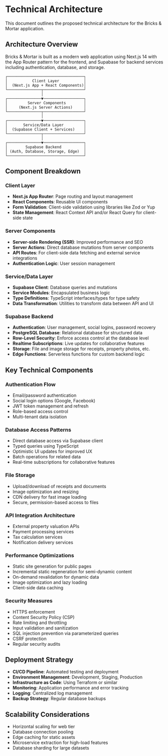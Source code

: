 # Technical Architecture

This document outlines the proposed technical architecture for the Bricks & Mortar application.

## Architecture Overview

Bricks & Mortar is built as a modern web application using Next.js 14 with the App Router pattern for the frontend, and Supabase for backend services including authentication, database, and storage.

```
┌──────────────────────────────────┐
│           Client Layer           │
│  (Next.js App + React Components)│
└───────────────┬──────────────────┘
                │
┌───────────────▼──────────────────┐
│         Server Components        │
│     (Next.js Server Actions)     │
└───────────────┬──────────────────┘
                │
┌───────────────▼──────────────────┐
│       Service/Data Layer         │
│  (Supabase Client + Services)    │
└───────────────┬──────────────────┘
                │
┌───────────────▼──────────────────┐
│        Supabase Backend          │
│ (Auth, Database, Storage, Edge)  │
└──────────────────────────────────┘
```

## Component Breakdown

### Client Layer
- **Next.js App Router**: Page routing and layout management
- **React Components**: Reusable UI components
- **Form Validation**: Client-side validation using libraries like Zod or Yup
- **State Management**: React Context API and/or React Query for client-side state

### Server Components
- **Server-side Rendering (SSR)**: Improved performance and SEO
- **Server Actions**: Direct database mutations from server components
- **API Routes**: For client-side data fetching and external service integrations
- **Authentication Logic**: User session management

### Service/Data Layer
- **Supabase Client**: Database queries and mutations
- **Service Modules**: Encapsulated business logic
- **Type Definitions**: TypeScript interfaces/types for type safety
- **Data Transformation**: Utilities to transform data between API and UI

### Supabase Backend
- **Authentication**: User management, social logins, password recovery
- **PostgreSQL Database**: Relational database for structured data
- **Row-Level Security**: Enforce access control at the database level
- **Realtime Subscriptions**: Live updates for collaborative features
- **Storage**: File and image storage for receipts, property photos, etc.
- **Edge Functions**: Serverless functions for custom backend logic

## Key Technical Components

### Authentication Flow
- Email/password authentication
- Social login options (Google, Facebook)
- JWT token management and refresh
- Role-based access control
- Multi-tenant data isolation

### Database Access Patterns
- Direct database access via Supabase client
- Typed queries using TypeScript
- Optimistic UI updates for improved UX
- Batch operations for related data
- Real-time subscriptions for collaborative features

### File Storage
- Upload/download of receipts and documents
- Image optimization and resizing
- CDN delivery for fast image loading
- Secure, permission-based access to files

### API Integration Architecture
- External property valuation APIs
- Payment processing services
- Tax calculation services
- Notification delivery services

### Performance Optimizations
- Static site generation for public pages
- Incremental static regeneration for semi-dynamic content
- On-demand revalidation for dynamic data
- Image optimization and lazy loading
- Client-side data caching

### Security Measures
- HTTPS enforcement
- Content Security Policy (CSP)
- Rate limiting and throttling
- Input validation and sanitization
- SQL injection prevention via parameterized queries
- CSRF protection
- Regular security audits

## Deployment Strategy

- **CI/CD Pipeline**: Automated testing and deployment
- **Environment Management**: Development, Staging, Production
- **Infrastructure as Code**: Using Terraform or similar
- **Monitoring**: Application performance and error tracking
- **Logging**: Centralized log management
- **Backup Strategy**: Regular database backups

## Scalability Considerations

- Horizontal scaling for web tier
- Database connection pooling
- Edge caching for static assets
- Microservice extraction for high-load features
- Database sharding for large datasets
